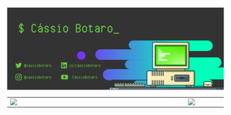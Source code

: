 ![capa github](capa_github.png)

<center>
  <table>
    <tr>
        <td><img width="400px" align="left" src="https://github-readme-stats.vercel.app/api/top-langs/?username=cassiobotaro&hide=html&layout=compact&theme=bluegreen" /></td>
        <td><img width="495px" align="left" src="https://github-readme-stats.vercel.app/api?username=cassiobotaro&theme=bluegreen"/></td>
    </tr>
  </table>
</center>

<!--
**cassiobotaro/cassiobotaro** is a ✨ _special_ ✨ repository because its `README.md` (this file) appears on your GitHub profile.

Here are some ideas to get you started:

- 🔭 I’m currently working on ...
- 🌱 I’m currently learning ...
- 👯 I’m looking to collaborate on ...
- 🤔 I’m looking for help with ...
- 💬 Ask me about ...
- 📫 How to reach me: ...
- 😄 Pronouns: ...
- ⚡ Fun fact: ...
-->
